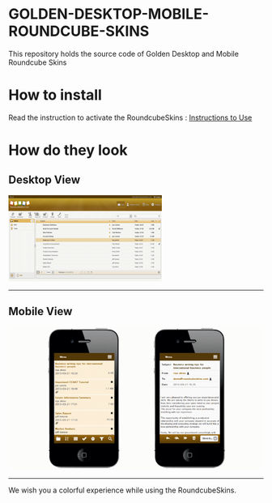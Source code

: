 # GOLDEN-DESKTOP-MOBILE-ROUNDCUBE-SKINS
This repository holds the source code of Golden Desktop and Mobile Roundcube Skins

# How to install
Read the instruction to activate the RoundcubeSkins : [Instructions to Use](https://roundcubeskins.com/activation-guide/)  


# How do they look #

## Desktop View ##

![Golden Desktop Roundcube Skins](images/golden_mail.png)

---

## Mobile View ##

![Golden Mobile Roundcube Skins](images/golden.png)

---

We wish you a colorful experience while using the RoundcubeSkins.
